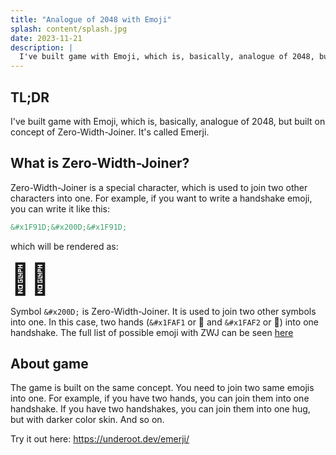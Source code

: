 ```yaml
---
title: "Analogue of 2048 with Emoji"
splash: content/splash.jpg
date: 2023-11-21
description: |
  I've built game with Emoji, which is, basically, analogue of 2048, but built on concept of Zero-Width-Joiner. It's called Emerji.
---
```


## TL;DR

I've built game with Emoji, which is, basically, analogue of 2048, but built on concept of Zero-Width-Joiner. It's called Emerji.

## What is Zero-Width-Joiner?

Zero-Width-Joiner is a special character, which is used to join two other characters into one. For example, if you want to write a handshake emoji, you can write it like this:

```html
&#x1F91D;&#x200D;&#x1F91D;
```

which will be rendered as:

<div>
	<span style="font-size: 3rem;">&#x1FAF1;&#x200D;&#x1FAF2;</span>
</div>

Symbol `&#x200D;` is Zero-Width-Joiner. It is used to join two other symbols into one. In this case, two hands (`&#x1FAF1` or 🫱 and `&#x1FAF2` or 🫲) into one handshake. The full list of possible emoji with ZWJ can be seen <a href="https://unicode.org/emoji/charts/emoji-zwj-sequences.html" target="_blank">here</a>

## About game

The game is built on the same concept. You need to join two same emojis into one. For example, if you have two hands, you can join them into one handshake. If you have two handshakes, you can join them into one hug, but with darker color skin. And so on.

Try it out here: <a href="https://underoot.dev/emerji/" target="_blank">https://underoot.dev/emerji/</a>
